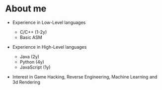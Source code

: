 # About me
- Experience in Low-Level languages
  - C/C++ (1-2y)
  - Basic ASM
- Experience in High-Level languages
  - Java (2y)
  - Python (4y)
  - JavaScript (1y)

- Interest in Game Hacking, Reverse Engineering, Machine Learning and 3d Rendering
